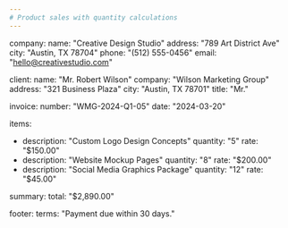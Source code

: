 ```yaml
---
# Product sales with quantity calculations
---
```


company:
  name: "Creative Design Studio"
  address: "789 Art District Ave"
  city: "Austin, TX 78704"
  phone: "(512) 555-0456"
  email: "hello@creativestudio.com"

client:
  name: "Mr. Robert Wilson"
  company: "Wilson Marketing Group"
  address: "321 Business Plaza"
  city: "Austin, TX 78701"
  title: "Mr."

invoice:
  number: "WMG-2024-Q1-05"
  date: "2024-03-20"

items:
  - description: "Custom Logo Design Concepts"
    quantity: "5"
    rate: "$150.00"
  - description: "Website Mockup Pages"
    quantity: "8"
    rate: "$200.00"
  - description: "Social Media Graphics Package"
    quantity: "12"
    rate: "$45.00"

summary:
  total: "$2,890.00"

footer:
  terms: "Payment due within 30 days."